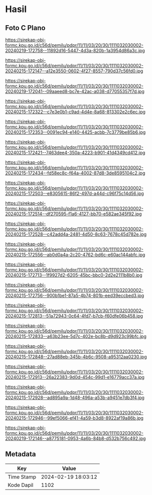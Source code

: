 # Hasil

## Foto C Plano

https://sirekap-obj-formc.kpu.go.id/c56d/pemilu/pdpr/11/11/03/20/30/1111032030002-20240219-172758--11892d16-5447-4d3a-820b-1a3954d86a3c.jpg

https://sirekap-obj-formc.kpu.go.id/c56d/pemilu/pdpr/11/11/03/20/30/1111032030002-20240215-172147--a12e3550-0602-4f27-8557-790d37c56fd0.jpg

https://sirekap-obj-formc.kpu.go.id/c56d/pemilu/pdpr/11/11/03/20/30/1111032030002-20240219-172041--09aaeed8-bc7e-42ac-a038-d77055357f7d.jpg

https://sirekap-obj-formc.kpu.go.id/c56d/pemilu/pdpr/11/11/03/20/30/1111032030002-20240215-172322--c7e3e0b1-c9ad-4d4e-8a68-813302e2c6ec.jpg

https://sirekap-obj-formc.kpu.go.id/c56d/pemilu/pdpr/11/11/03/20/30/1111032030002-20240215-172353--0091ec94-e140-4425-acbb-7c3779be85b6.jpg

https://sirekap-obj-formc.kpu.go.id/c56d/pemilu/pdpr/11/11/03/20/30/1111032030002-20240215-172421--7463dee4-350a-4223-b901-41d4349cd412.jpg

https://sirekap-obj-formc.kpu.go.id/c56d/pemilu/pdpr/11/11/03/20/30/1111032030002-20240215-172434--fd58ec8c-f64a-4002-87d8-3de8595104c2.jpg

https://sirekap-obj-formc.kpu.go.id/c56d/pemilu/pdpr/11/11/03/20/30/1111032030002-20240215-172503--e8305615-86f2-497d-a44d-c96f75c14d56.jpg

https://sirekap-obj-formc.kpu.go.id/c56d/pemilu/pdpr/11/11/03/20/30/1111032030002-20240215-172514--df270595-f1a6-4127-bb70-e582ae345f92.jpg

https://sirekap-obj-formc.kpu.go.id/c56d/pemilu/pdpr/11/11/03/20/30/1111032030002-20240215-172528--c42add4a-2481-4d50-8c63-7678c45d782e.jpg

https://sirekap-obj-formc.kpu.go.id/c56d/pemilu/pdpr/11/11/03/20/30/1111032030002-20240215-172556--ab0d0a4a-2c20-4762-bd6c-e60ac144abfc.jpg

https://sirekap-obj-formc.kpu.go.id/c56d/pemilu/pdpr/11/11/03/20/30/1111032030002-20240215-172713--1f9927d2-6205-45bc-bbc0-2d2e2111b8b0.jpg

https://sirekap-obj-formc.kpu.go.id/c56d/pemilu/pdpr/11/11/03/20/30/1111032030002-20240215-172756--900b1be1-87a5-4b74-801b-eed39eccbed3.jpg

https://sirekap-obj-formc.kpu.go.id/c56d/pemilu/pdpr/11/11/03/20/30/1111032030002-20240215-172813--51a72943-0c64-4fd7-b7cb-f60dfe06b458.jpg

https://sirekap-obj-formc.kpu.go.id/c56d/pemilu/pdpr/11/11/03/20/30/1111032030002-20240215-172833--a63b23ee-5d7c-402e-bc8b-d9d923c99bfc.jpg

https://sirekap-obj-formc.kpu.go.id/c56d/pemilu/pdpr/11/11/03/20/30/1111032030002-20240215-172848--27ad88eb-345b-4b6c-9508-a95312aa0230.jpg

https://sirekap-obj-formc.kpu.go.id/c56d/pemilu/pdpr/11/11/03/20/30/1111032030002-20240215-172913--26a22383-9d0d-454c-99d1-e16779acc37a.jpg

https://sirekap-obj-formc.kpu.go.id/c56d/pemilu/pdpr/11/11/03/20/30/1111032030002-20240215-172928--ad895a9a-1d48-496a-a53b-a9451e7db3f4.jpg

https://sirekap-obj-formc.kpu.go.id/c56d/pemilu/pdpr/11/11/03/20/30/1111032030002-20240215-172946--99ef5066-ef41-4a59-b3d8-8922af19a86b.jpg

https://sirekap-obj-formc.kpu.go.id/c56d/pemilu/pdpr/11/11/03/20/30/1111032030002-20240219-172146--a8775181-0953-4a6b-84b8-d532b756c492.jpg


## Metadata

| Key        | Value               |
| ---------- | ------------------- |
| Time Stamp | 2024-02-19 18:03:12 |
| Kode Dapil | 1102                |



